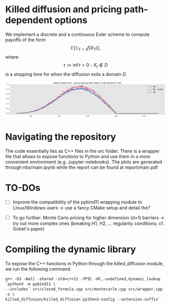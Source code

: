 # Killed diffusion and pricing path-dependent options

We implement a discrete and a continuous Euler scheme to compute payoffs of the form $$\mathbb{E}\left[\mathbb{1}_{T < \tau} f(X_T)\right],$$ where $$\tau \coloneqq \inf {{t > 0 : X_t \notin D }}$$ is a stopping time for when the diffusion exits a domain $D$.

![Call up-and-out price under Black-Scholes](report/img/cuo_mc.png)

# Navigating the repository

The code essentially lies as C++ files in the src folder. There is a wrapper file that allows to expose functions to Python and use them in a more convenient environment (e.g. Jupyter notebooks). The plots are generated through nbs/main.ipynb while the report can be found at report/main.pdf

# TO-DOs
- [ ] Improve the compatibility of the pybind11 wrapping module to Linux/Windows users -> use a fancy CMake setup and detail the?
- [ ] To go further: Monte Carlo pricing for higher dimension (d>1) barriers -> try out more complex ones (breaking H1, H2, ... regularity conditions; cf. Gobet's paper)


# Compiling the dynamic library

To expose the C++ functions in Python through the killed_diffusion module, we run the following command:

```console
g++ -O3 -Wall -shared -std=c++11 -fPIC -Wl,-undefined,dynamic_lookup `python3 -m pybind11 \
--includes` src/closed_formula.cpp src/montecarlo.cpp src/wrapper.cpp -o \
killed_diffusion/killed_diffusion`python3-config --extension-suffix`
```
